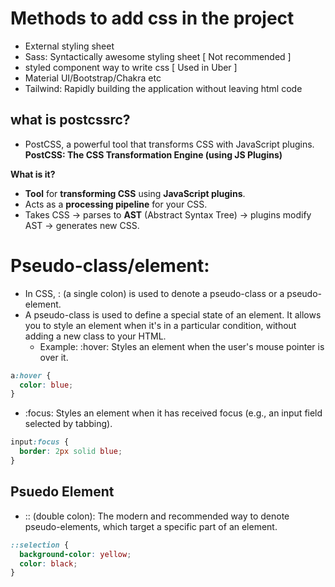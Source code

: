 # Methods to add css in the project

- External styling sheet
- Sass: Syntactically awesome styling sheet [ Not recommended ]
- styled component way to write css [ Used in Uber ]
- Material UI/Bootstrap/Chakra etc
- Tailwind: Rapidly building the application without leaving html code

## what is postcssrc?

- PostCSS, a powerful tool that transforms CSS with JavaScript plugins.
  **PostCSS: The CSS Transformation Engine (using JS Plugins)**

**What is it?**

- **Tool** for **transforming CSS** using **JavaScript plugins**.
- Acts as a **processing pipeline** for your CSS.
- Takes CSS -> parses to **AST** (Abstract Syntax Tree) -> plugins modify AST -> generates new CSS.

# Pseudo-class/element:

- In CSS, : (a single colon) is used to denote a pseudo-class or a pseudo-element.
- A pseudo-class is used to define a special state of an element. It allows you to style an element when it's in a particular condition, without adding a new class to your HTML.
  - Example: :hover: Styles an element when the user's mouse pointer is over it.

```css
a:hover {
  color: blue;
}
```

- :focus: Styles an element when it has received focus (e.g., an input field selected by tabbing).

```css
input:focus {
  border: 2px solid blue;
}
```

## Psuedo Element

- :: (double colon): The modern and recommended way to denote pseudo-elements, which target a specific part of an element.

```css
::selection {
  background-color: yellow;
  color: black;
}
```
